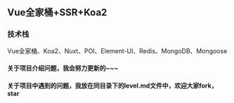 ## Vue全家桶+SSR+Koa2

### 技术栈
Vue全家桶、Koa2、Nuxt、POI、Element-UI、Redis、MongoDB、Mongoose

#### 关于项目介绍问题，我会努力更新的~~~
#### 关于项目中遇到的问题，我放在同目录下的level.md文件中，欢迎大家fork，star